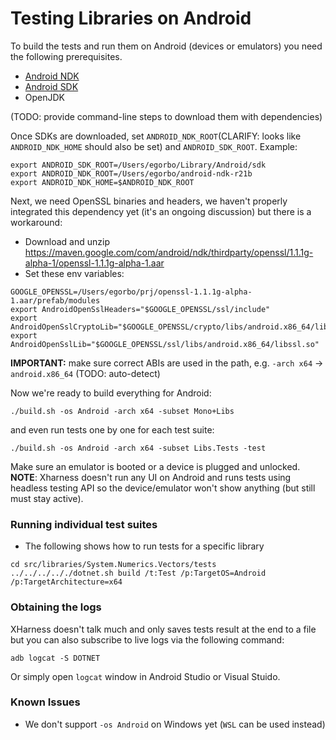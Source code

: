 # Testing Libraries on Android

To build the tests and run them on Android (devices or emulators) you need the following prerequisites.

- [Android NDK](https://developer.android.com/ndk/downloads)
- [Android SDK](https://developer.android.com/studio)
- OpenJDK

(TODO: provide command-line steps to download them with dependencies)

Once SDKs are downloaded, set `ANDROID_NDK_ROOT`(CLARIFY: looks like `ANDROID_NDK_HOME` should also be set) and `ANDROID_SDK_ROOT`.
Example:
```
export ANDROID_SDK_ROOT=/Users/egorbo/Library/Android/sdk
export ANDROID_NDK_ROOT=/Users/egorbo/android-ndk-r21b
export ANDROID_NDK_HOME=$ANDROID_NDK_ROOT
```

Next, we need OpenSSL binaries and headers, we haven't properly integrated this dependency yet (it's an ongoing discussion) but there is a workaround:

- Download and unzip https://maven.google.com/com/android/ndk/thirdparty/openssl/1.1.1g-alpha-1/openssl-1.1.1g-alpha-1.aar
- Set these env variables:
```
GOOGLE_OPENSSL=/Users/egorbo/prj/openssl-1.1.1g-alpha-1.aar/prefab/modules
export AndroidOpenSslHeaders="$GOOGLE_OPENSSL/ssl/include"
export AndroidOpenSslCryptoLib="$GOOGLE_OPENSSL/crypto/libs/android.x86_64/libcrypto.so"
export AndroidOpenSslLib="$GOOGLE_OPENSSL/ssl/libs/android.x86_64/libssl.so"
```
**IMPORTANT:** make sure correct ABIs are used in the path, e.g. `-arch x64` -> `android.x86_64` (TODO: auto-detect)

Now we're ready to build everything for Android:
```
./build.sh -os Android -arch x64 -subset Mono+Libs
```
and even run tests one by one for each test suite:
```
./build.sh -os Android -arch x64 -subset Libs.Tests -test
```
Make sure an emulator is booted or a device is plugged and unlocked.
**NOTE**: Xharness doesn't run any UI on Android and runs tests using headless testing API so the device/emulator won't show anything (but still must stay active).

### Running individual test suites
- The following shows how to run tests for a specific library
```
cd src/libraries/System.Numerics.Vectors/tests
../../../.././dotnet.sh build /t:Test /p:TargetOS=Android /p:TargetArchitecture=x64
```

### Obtaining the logs
XHarness doesn't talk much and only saves tests result at the end to a file but you can also subscribe to live logs via the following command:
```
adb logcat -S DOTNET
```
Or simply open `logcat` window in Android Studio or Visual Stuido.

### Known Issues
- We don't support `-os Android` on Windows yet (`WSL` can be used instead)
